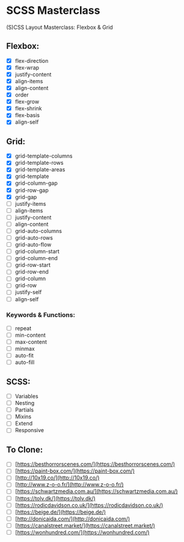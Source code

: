 # SCSS Masterclass

(S)CSS Layout Masterclass: Flexbox & Grid

## Flexbox:

- [x] flex-direction
- [x] flex-wrap
- [x] justify-content
- [x] align-items
- [x] align-content
- [x] order
- [x] flex-grow
- [x] flex-shrink
- [x] flex-basis
- [x] align-self

## Grid:

- [x] grid-template-columns
- [x] grid-template-rows
- [x] grid-template-areas
- [x] grid-template
- [x] grid-column-gap
- [x] grid-row-gap
- [x] grid-gap
- [ ] justify-items
- [ ] align-items
- [ ] justify-content
- [ ] align-content
- [ ] grid-auto-columns
- [ ] grid-auto-rows
- [ ] grid-auto-flow
- [ ] grid-column-start
- [ ] grid-column-end
- [ ] grid-row-start
- [ ] grid-row-end
- [ ] grid-column
- [ ] grid-row
- [ ] justify-self
- [ ] align-self

### Keywords & Functions:

- [ ] repeat
- [ ] min-content
- [ ] max-content
- [ ] minmax
- [ ] auto-fit
- [ ] auto-fill

## SCSS:

- [ ] Variables
- [ ] Nesting
- [ ] Partials
- [ ] Mixins
- [ ] Extend
- [ ] Responsive

## To Clone:

- [ ] [https://besthorrorscenes.com/](https://besthorrorscenes.com/)
- [ ] [https://paint-box.com/](https://paint-box.com/)
- [ ] [http://10x19.co/](http://10x19.co/)
- [ ] [http://www.z-o-o.fr/](http://www.z-o-o.fr/)
- [ ] [https://schwartzmedia.com.au/](https://schwartzmedia.com.au/)
- [ ] [https://tolv.dk/](https://tolv.dk/)
- [ ] [https://rodicdavidson.co.uk/](https://rodicdavidson.co.uk/)
- [ ] [https://beige.de/](https://beige.de/)
- [ ] [http://donicaida.com/](http://donicaida.com/)
- [ ] [https://canalstreet.market/](https://canalstreet.market/)
- [ ] [https://wonhundred.com/](https://wonhundred.com/)